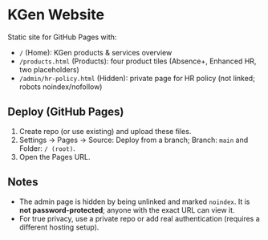 # KGen Website

Static site for GitHub Pages with:
- `/` (Home): KGen products & services overview
- `/products.html` (Products): four product tiles (Absence+, Enhanced HR, two placeholders)
- `/admin/hr-policy.html` (Hidden): private page for HR policy (not linked; robots noindex/nofollow)

## Deploy (GitHub Pages)
1. Create repo (or use existing) and upload these files.
2. Settings → Pages → Source: Deploy from a branch; Branch: `main` and Folder: `/ (root)`.
3. Open the Pages URL.

## Notes
- The admin page is hidden by being unlinked and marked `noindex`. It is **not password-protected**; anyone with the exact URL can view it.
- For true privacy, use a private repo or add real authentication (requires a different hosting setup).